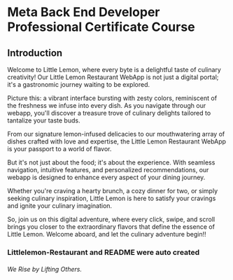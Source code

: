 # Meta Back End Developer Professional Certificate Course
## **Introduction**

Welcome to Little Lemon, where every byte is a delightful taste of culinary creativity! Our Little Lemon Restaurant WebApp is not just a digital portal; it's a gastronomic journey waiting to be explored.

Picture this: a vibrant interface bursting with zesty colors, reminiscent of the freshness we infuse into every dish. As you navigate through our webapp, you'll discover a treasure trove of culinary delights tailored to tantalize your taste buds.

From our signature lemon-infused delicacies to our mouthwatering array of dishes crafted with love and expertise, the Little Lemon Restaurant WebApp is your passport to a world of flavor.

But it's not just about the food; it's about the experience. With seamless navigation, intuitive features, and personalized recommendations, our webapp is designed to enhance every aspect of your dining journey.

Whether you're craving a hearty brunch, a cozy dinner for two, or simply seeking culinary inspiration, Little Lemon is here to satisfy your cravings and ignite your culinary imagination.

So, join us on this digital adventure, where every click, swipe, and scroll brings you closer to the extraordinary flavors that define the essence of Little Lemon. Welcome aboard, and let the culinary adventure begin!!


### Littlelemon-Restaurant and README were auto created




###### We Rise by Lifting Others.

